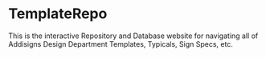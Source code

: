 # TemplateRepo

This is the interactive Repository and Database website for navigating all of Addisigns Design Department Templates, Typicals, Sign Specs, etc.
